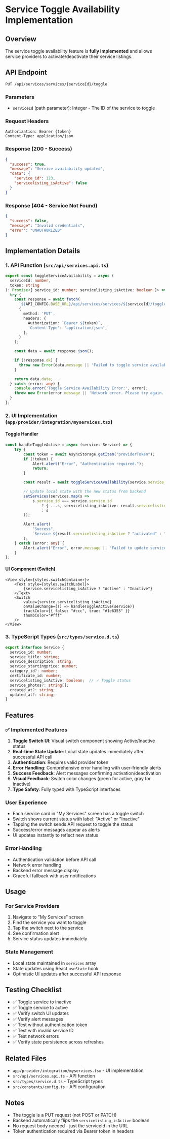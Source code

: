 # Service Toggle Availability Implementation

## Overview
The service toggle availability feature is **fully implemented** and allows service providers to activate/deactivate their service listings.

## API Endpoint
```
PUT /api/services/services/{serviceId}/toggle
```

### Parameters
- `serviceId` (path parameter): Integer - The ID of the service to toggle

### Request Headers
```
Authorization: Bearer {token}
Content-Type: application/json
```

### Response (200 - Success)
```json
{
  "success": true,
  "message": "Service availability updated",
  "data": {
    "service_id": 123,
    "servicelisting_isActive": false
  }
}
```

### Response (404 - Service Not Found)
```json
{
  "success": false,
  "message": "Invalid credentials",
  "error": "UNAUTHORIZED"
}
```

## Implementation Details

### 1. API Function (`src/api/services.api.ts`)
```typescript
export const toggleServiceAvailability = async (
  serviceId: number,
  token: string
): Promise<{ service_id: number; servicelisting_isActive: boolean }> => {
  try {
    const response = await fetch(
      `${API_CONFIG.BASE_URL}/api/services/services/${serviceId}/toggle`,
      {
        method: 'PUT',
        headers: {
          Authorization: `Bearer ${token}`,
          'Content-Type': 'application/json',
        },
      }
    );

    const data = await response.json();

    if (!response.ok) {
      throw new Error(data.message || 'Failed to toggle service availability');
    }

    return data.data;
  } catch (error: any) {
    console.error('Toggle Service Availability Error:', error);
    throw new Error(error.message || 'Network error. Please try again.');
  }
};
```

### 2. UI Implementation (`app/provider/integration/myservices.tsx`)

#### Toggle Handler
```typescript
const handleToggleActive = async (service: Service) => {
    try {
        const token = await AsyncStorage.getItem("providerToken");
        if (!token) {
            Alert.alert("Error", "Authentication required.");
            return;
        }

        const result = await toggleServiceAvailability(service.service_id, token);

        // Update local state with the new status from backend
        setServices(services.map(s => 
            s.service_id === service.service_id 
                ? { ...s, servicelisting_isActive: result.servicelisting_isActive }
                : s
        ));

        Alert.alert(
            "Success",
            `Service ${result.servicelisting_isActive ? "activated" : "deactivated"} successfully!`
        );
    } catch (error: any) {
        Alert.alert("Error", error.message || "Failed to update service status");
    }
};
```

#### UI Component (Switch)
```tsx
<View style={styles.switchContainer}>
    <Text style={styles.switchLabel}>
        {service.servicelisting_isActive ? "Active" : "Inactive"}
    </Text>
    <Switch
        value={service.servicelisting_isActive}
        onValueChange={() => handleToggleActive(service)}
        trackColor={{ false: "#ccc", true: "#1e6355" }}
        thumbColor="#fff"
    />
</View>
```

### 3. TypeScript Types (`src/types/service.d.ts`)

```typescript
export interface Service {
  service_id: number;
  service_title: string;
  service_description: string;
  service_startingprice: number;
  category_id?: number;
  certificate_id: number;
  servicelisting_isActive: boolean;  // ✓ Toggle status
  service_photos?: string[];
  created_at?: string;
  updated_at?: string;
}
```

## Features

### ✅ Implemented Features
1. **Toggle Switch UI**: Visual switch component showing Active/Inactive status
2. **Real-time State Update**: Local state updates immediately after successful API call
3. **Authentication**: Requires valid provider token
4. **Error Handling**: Comprehensive error handling with user-friendly alerts
5. **Success Feedback**: Alert messages confirming activation/deactivation
6. **Visual Feedback**: Switch color changes (green for active, gray for inactive)
7. **Type Safety**: Fully typed with TypeScript interfaces

### User Experience
- Each service card in "My Services" screen has a toggle switch
- Switch shows current status with label: "Active" or "Inactive"
- Tapping the switch sends API request to toggle the status
- Success/error messages appear as alerts
- UI updates instantly to reflect new status

### Error Handling
- Authentication validation before API call
- Network error handling
- Backend error message display
- Graceful fallback with user notifications

## Usage

### For Service Providers
1. Navigate to "My Services" screen
2. Find the service you want to toggle
3. Tap the switch next to the service
4. See confirmation alert
5. Service status updates immediately

### State Management
- Local state maintained in `services` array
- State updates using React `useState` hook
- Optimistic UI updates after successful API response

## Testing Checklist
- ✅ Toggle service to inactive
- ✅ Toggle service to active
- ✅ Verify switch UI updates
- ✅ Verify alert messages
- ✅ Test without authentication token
- ✅ Test with invalid service ID
- ✅ Test network errors
- ✅ Verify state persistence across refreshes

## Related Files
- `app/provider/integration/myservices.tsx` - UI implementation
- `src/api/services.api.ts` - API function
- `src/types/service.d.ts` - TypeScript types
- `src/constants/config.ts` - API configuration

## Notes
- The toggle is a PUT request (not POST or PATCH)
- Backend automatically flips the `servicelisting_isActive` boolean
- No request body needed - just the serviceId in the URL
- Token authentication required via Bearer token in headers

